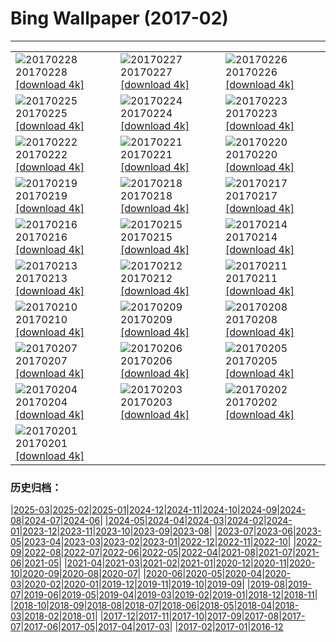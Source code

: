 # Bing Wallpaper (2017-02)
**************

<table><tr><td><img class="wallpaper" src="https://www.bing.com/az/hprichbg/rb/SommeBay_ZH-CN11043403486_1920x1080.jpg" alt="20170228"> 20170228 <a href="https://www.bing.com/az/hprichbg/rb/SommeBay_ZH-CN11043403486_UHD.jpg">[download 4k]</a></td><td><img class="wallpaper" src="https://www.bing.com/az/hprichbg/rb/BrassBandTrumpet_ZH-CN8703910231_1920x1080.jpg" alt="20170227"> 20170227 <a href="https://www.bing.com/az/hprichbg/rb/BrassBandTrumpet_ZH-CN8703910231_UHD.jpg">[download 4k]</a></td><td><img class="wallpaper" src="https://www.bing.com/az/hprichbg/rb/RiverOtters_ZH-CN9287285757_1920x1080.jpg" alt="20170226"> 20170226 <a href="https://www.bing.com/az/hprichbg/rb/RiverOtters_ZH-CN9287285757_UHD.jpg">[download 4k]</a></td></tr><tr><td><img class="wallpaper" src="https://www.bing.com/az/hprichbg/rb/GriffithPark_ZH-CN9871772537_1920x1080.jpg" alt="20170225"> 20170225 <a href="https://www.bing.com/az/hprichbg/rb/GriffithPark_ZH-CN9871772537_UHD.jpg">[download 4k]</a></td><td><img class="wallpaper" src="https://www.bing.com/az/hprichbg/rb/Hoatzin_ZH-CN6642664963_1920x1080.jpg" alt="20170224"> 20170224 <a href="https://www.bing.com/az/hprichbg/rb/Hoatzin_ZH-CN6642664963_UHD.jpg">[download 4k]</a></td><td><img class="wallpaper" src="https://www.bing.com/az/hprichbg/rb/ShengshanIsland_ZH-CN14229927013_1920x1080.jpg" alt="20170223"> 20170223 <a href="https://www.bing.com/az/hprichbg/rb/ShengshanIsland_ZH-CN14229927013_UHD.jpg">[download 4k]</a></td></tr><tr><td><img class="wallpaper" src="https://www.bing.com/az/hprichbg/rb/ViennaOperaBall_ZH-CN10790748867_1920x1080.jpg" alt="20170222"> 20170222 <a href="https://www.bing.com/az/hprichbg/rb/ViennaOperaBall_ZH-CN10790748867_UHD.jpg">[download 4k]</a></td><td><img class="wallpaper" src="https://www.bing.com/az/hprichbg/rb/VenetianFortifications_ZH-CN11140565989_1920x1080.jpg" alt="20170221"> 20170221 <a href="https://www.bing.com/az/hprichbg/rb/VenetianFortifications_ZH-CN11140565989_UHD.jpg">[download 4k]</a></td><td><img class="wallpaper" src="https://www.bing.com/az/hprichbg/rb/MartianCrater_ZH-CN9867068013_1920x1080.jpg" alt="20170220"> 20170220 <a href="https://www.bing.com/az/hprichbg/rb/MartianCrater_ZH-CN9867068013_UHD.jpg">[download 4k]</a></td></tr><tr><td><img class="wallpaper" src="https://www.bing.com/az/hprichbg/rb/YorkshireWinter_ZH-CN9258658675_1920x1080.jpg" alt="20170219"> 20170219 <a href="https://www.bing.com/az/hprichbg/rb/YorkshireWinter_ZH-CN9258658675_UHD.jpg">[download 4k]</a></td><td><img class="wallpaper" src="https://www.bing.com/az/hprichbg/rb/Vieste_ZH-CN7832914637_1920x1080.jpg" alt="20170218"> 20170218 <a href="https://www.bing.com/az/hprichbg/rb/Vieste_ZH-CN7832914637_UHD.jpg">[download 4k]</a></td><td><img class="wallpaper" src="https://www.bing.com/az/hprichbg/rb/TorronsuoSwamp_ZH-CN8711557344_1920x1080.jpg" alt="20170217"> 20170217 <a href="https://www.bing.com/az/hprichbg/rb/TorronsuoSwamp_ZH-CN8711557344_UHD.jpg">[download 4k]</a></td></tr><tr><td><img class="wallpaper" src="https://www.bing.com/az/hprichbg/rb/PutoranaPlateau_ZH-CN11394761356_1920x1080.jpg" alt="20170216"> 20170216 <a href="https://www.bing.com/az/hprichbg/rb/PutoranaPlateau_ZH-CN11394761356_UHD.jpg">[download 4k]</a></td><td><img class="wallpaper" src="https://www.bing.com/az/hprichbg/rb/TwilightEpiphany_ZH-CN11612238738_1920x1080.jpg" alt="20170215"> 20170215 <a href="https://www.bing.com/az/hprichbg/rb/TwilightEpiphany_ZH-CN11612238738_UHD.jpg">[download 4k]</a></td><td><img class="wallpaper" src="https://www.bing.com/az/hprichbg/rb/ElephantsWalking_ZH-CN8959341729_1920x1080.jpg" alt="20170214"> 20170214 <a href="https://www.bing.com/az/hprichbg/rb/ElephantsWalking_ZH-CN8959341729_UHD.jpg">[download 4k]</a></td></tr><tr><td><img class="wallpaper" src="https://www.bing.com/az/hprichbg/rb/JavaSparrow_ZH-CN10576911084_1920x1080.jpg" alt="20170213"> 20170213 <a href="https://www.bing.com/az/hprichbg/rb/JavaSparrow_ZH-CN10576911084_UHD.jpg">[download 4k]</a></td><td><img class="wallpaper" src="https://www.bing.com/az/hprichbg/rb/HallwylfjelletSunset_ZH-CN9300910376_1920x1080.jpg" alt="20170212"> 20170212 <a href="https://www.bing.com/az/hprichbg/rb/HallwylfjelletSunset_ZH-CN9300910376_UHD.jpg">[download 4k]</a></td><td><img class="wallpaper" src="https://www.bing.com/az/hprichbg/rb/PalaudelaMusica_ZH-CN12110358984_1920x1080.jpg" alt="20170211"> 20170211 <a href="https://www.bing.com/az/hprichbg/rb/PalaudelaMusica_ZH-CN12110358984_UHD.jpg">[download 4k]</a></td></tr><tr><td><img class="wallpaper" src="https://www.bing.com/az/hprichbg/rb/LanternSale_ZH-CN13256517653_1920x1080.jpg" alt="20170210"> 20170210 <a href="https://www.bing.com/az/hprichbg/rb/LanternSale_ZH-CN13256517653_UHD.jpg">[download 4k]</a></td><td><img class="wallpaper" src="https://www.bing.com/az/hprichbg/rb/BoardmanOR_ZH-CN10440697273_1920x1080.jpg" alt="20170209"> 20170209 <a href="https://www.bing.com/az/hprichbg/rb/BoardmanOR_ZH-CN10440697273_UHD.jpg">[download 4k]</a></td><td><img class="wallpaper" src="https://www.bing.com/az/hprichbg/rb/LophophorusImpejanus_ZH-CN10675050048_1920x1080.jpg" alt="20170208"> 20170208 <a href="https://www.bing.com/az/hprichbg/rb/LophophorusImpejanus_ZH-CN10675050048_UHD.jpg">[download 4k]</a></td></tr><tr><td><img class="wallpaper" src="https://www.bing.com/az/hprichbg/rb/ItapuaLighthouse_ZH-CN10867280946_1920x1080.jpg" alt="20170207"> 20170207 <a href="https://www.bing.com/az/hprichbg/rb/ItapuaLighthouse_ZH-CN10867280946_UHD.jpg">[download 4k]</a></td><td><img class="wallpaper" src="https://www.bing.com/az/hprichbg/rb/UtahLakeSunrise_ZH-CN7904195051_1920x1080.jpg" alt="20170206"> 20170206 <a href="https://www.bing.com/az/hprichbg/rb/UtahLakeSunrise_ZH-CN7904195051_UHD.jpg">[download 4k]</a></td><td><img class="wallpaper" src="https://www.bing.com/az/hprichbg/rb/TowerofLight_ZH-CN11745498179_1920x1080.jpg" alt="20170205"> 20170205 <a href="https://www.bing.com/az/hprichbg/rb/TowerofLight_ZH-CN11745498179_UHD.jpg">[download 4k]</a></td></tr><tr><td><img class="wallpaper" src="https://www.bing.com/az/hprichbg/rb/VolunteerPoint_ZH-CN7941283677_1920x1080.jpg" alt="20170204"> 20170204 <a href="https://www.bing.com/az/hprichbg/rb/VolunteerPoint_ZH-CN7941283677_UHD.jpg">[download 4k]</a></td><td><img class="wallpaper" src="https://www.bing.com/az/hprichbg/rb/PadleyGorge_ZH-CN7693050245_1920x1080.jpg" alt="20170203"> 20170203 <a href="https://www.bing.com/az/hprichbg/rb/PadleyGorge_ZH-CN7693050245_UHD.jpg">[download 4k]</a></td><td><img class="wallpaper" src="https://www.bing.com/az/hprichbg/rb/Shimaenaga_ZH-CN14747993510_1920x1080.jpg" alt="20170202"> 20170202 <a href="https://www.bing.com/az/hprichbg/rb/Shimaenaga_ZH-CN14747993510_UHD.jpg">[download 4k]</a></td></tr><tr><td><img class="wallpaper" src="https://www.bing.com/az/hprichbg/rb/ScottishSquirrel_ZH-CN11794261635_1920x1080.jpg" alt="20170201"> 20170201 <a href="https://www.bing.com/az/hprichbg/rb/ScottishSquirrel_ZH-CN11794261635_UHD.jpg">[download 4k]</a></td><td></td><td></td></tr></table>

### 历史归档：

|[2025-03](/../2025-03/2025-03.md)|[2025-02](/../2025-02/2025-02.md)|[2025-01](/../2025-01/2025-01.md)|[2024-12](/../2024-12/2024-12.md)|[2024-11](/../2024-11/2024-11.md)|[2024-10](/../2024-10/2024-10.md)|[2024-09](/../2024-09/2024-09.md)|[2024-08](/../2024-08/2024-08.md)|[2024-07](/../2024-07/2024-07.md)|[2024-06](/../2024-06/2024-06.md)|
|[2024-05](/../2024-05/2024-05.md)|[2024-04](/../2024-04/2024-04.md)|[2024-03](/../2024-03/2024-03.md)|[2024-02](/../2024-02/2024-02.md)|[2024-01](/../2024-01/2024-01.md)|[2023-12](/../2023-12/2023-12.md)|[2023-11](/../2023-11/2023-11.md)|[2023-10](/../2023-10/2023-10.md)|[2023-09](/../2023-09/2023-09.md)|[2023-08](/../2023-08/2023-08.md)|
|[2023-07](/../2023-07/2023-07.md)|[2023-06](/../2023-06/2023-06.md)|[2023-05](/../2023-05/2023-05.md)|[2023-04](/../2023-04/2023-04.md)|[2023-03](/../2023-03/2023-03.md)|[2023-02](/../2023-02/2023-02.md)|[2023-01](/../2023-01/2023-01.md)|[2022-12](/../2022-12/2022-12.md)|[2022-11](/../2022-11/2022-11.md)|[2022-10](/../2022-10/2022-10.md)|
|[2022-09](/../2022-09/2022-09.md)|[2022-08](/../2022-08/2022-08.md)|[2022-07](/../2022-07/2022-07.md)|[2022-06](/../2022-06/2022-06.md)|[2022-05](/../2022-05/2022-05.md)|[2022-04](/../2022-04/2022-04.md)|[2021-08](/../2021-08/2021-08.md)|[2021-07](/../2021-07/2021-07.md)|[2021-06](/../2021-06/2021-06.md)|[2021-05](/../2021-05/2021-05.md)|
|[2021-04](/../2021-04/2021-04.md)|[2021-03](/../2021-03/2021-03.md)|[2021-02](/../2021-02/2021-02.md)|[2021-01](/../2021-01/2021-01.md)|[2020-12](/../2020-12/2020-12.md)|[2020-11](/../2020-11/2020-11.md)|[2020-10](/../2020-10/2020-10.md)|[2020-09](/../2020-09/2020-09.md)|[2020-08](/../2020-08/2020-08.md)|[2020-07](/../2020-07/2020-07.md)|
|[2020-06](/../2020-06/2020-06.md)|[2020-05](/../2020-05/2020-05.md)|[2020-04](/../2020-04/2020-04.md)|[2020-03](/../2020-03/2020-03.md)|[2020-02](/../2020-02/2020-02.md)|[2020-01](/../2020-01/2020-01.md)|[2019-12](/../2019-12/2019-12.md)|[2019-11](/../2019-11/2019-11.md)|[2019-10](/../2019-10/2019-10.md)|[2019-09](/../2019-09/2019-09.md)|
|[2019-08](/../2019-08/2019-08.md)|[2019-07](/../2019-07/2019-07.md)|[2019-06](/../2019-06/2019-06.md)|[2019-05](/../2019-05/2019-05.md)|[2019-04](/../2019-04/2019-04.md)|[2019-03](/../2019-03/2019-03.md)|[2019-02](/../2019-02/2019-02.md)|[2019-01](/../2019-01/2019-01.md)|[2018-12](/../2018-12/2018-12.md)|[2018-11](/../2018-11/2018-11.md)|
|[2018-10](/../2018-10/2018-10.md)|[2018-09](/../2018-09/2018-09.md)|[2018-08](/../2018-08/2018-08.md)|[2018-07](/../2018-07/2018-07.md)|[2018-06](/../2018-06/2018-06.md)|[2018-05](/../2018-05/2018-05.md)|[2018-04](/../2018-04/2018-04.md)|[2018-03](/../2018-03/2018-03.md)|[2018-02](/../2018-02/2018-02.md)|[2018-01](/../2018-01/2018-01.md)|
|[2017-12](/../2017-12/2017-12.md)|[2017-11](/../2017-11/2017-11.md)|[2017-10](/../2017-10/2017-10.md)|[2017-09](/../2017-09/2017-09.md)|[2017-08](/../2017-08/2017-08.md)|[2017-07](/../2017-07/2017-07.md)|[2017-06](/../2017-06/2017-06.md)|[2017-05](/../2017-05/2017-05.md)|[2017-04](/../2017-04/2017-04.md)|[2017-03](/../2017-03/2017-03.md)|
|[2017-02](/2017-02.md)|[2017-01](/../2017-01/2017-01.md)|[2016-12](/../2016-12/2016-12.md)